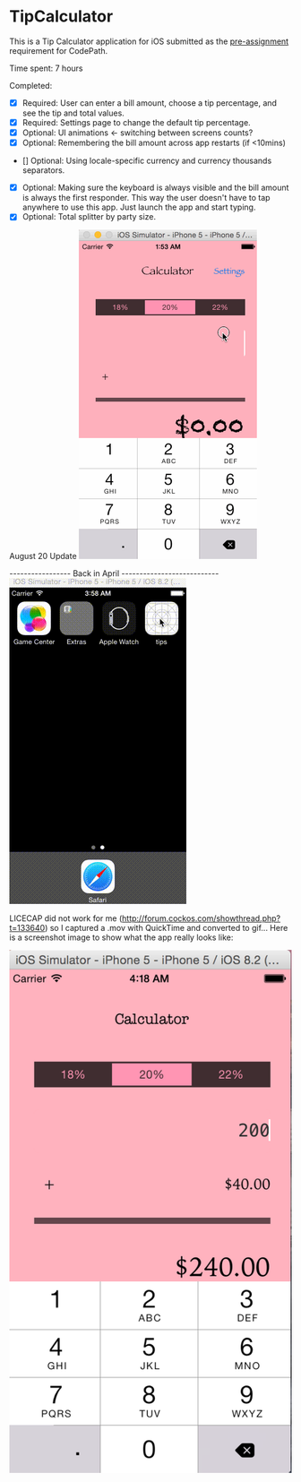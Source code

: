 # TipCalculator

This is a Tip Calculator application for iOS submitted as the [pre-assignment](https://gist.github.com/timothy1ee/7747214) requirement for CodePath.

Time spent: 7 hours

Completed:

* [x] Required: User can enter a bill amount, choose a tip percentage, and see the tip and total values.
* [x] Required: Settings page to change the default tip percentage.
* [x] Optional: UI animations <- switching between screens counts?
* [x] Optional: Remembering the bill amount across app restarts (if <10mins)
* [] Optional: Using locale-specific currency and currency thousands separators.
* [x] Optional: Making sure the keyboard is always visible and the bill amount is always the first responder. This way the user doesn't have to tap anywhere to use this app. Just launch the app and start typing.
* [X] Optional: Total splitter by party size.

August 20 Update
![Video Walkthrough](final_demo.gif)

----------------- Back in April ---------------------------
![Video Walkthrough](first_iter_demo.gif)

LICECAP did not work for me (http://forum.cockos.com/showthread.php?t=133640) so I captured a .mov with QuickTime and converted to gif... Here is a screenshot image to show what the app really looks like:

![Image](first_iter_image.png)
